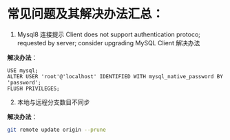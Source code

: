 # 常见问题及其解决办法汇总：

1. Mysql8 连接提示 Client does not support authentication protoco; requested by server; consider upgrading MySQL Client 解决办法

 **解决办法**：
  ```shell
  USE mysql;
  ALTER USER 'root'@'localhost' IDENTIFIED WITH mysql_native_password BY 'password';
  FLUSH PRIVILEGES;
  ```

2. 本地与远程分支数目不同步

 **解决办法**：
 ```bash
git remote update origin --prune
 ```
